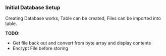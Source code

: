 ### Initial Database Setup
Creating Database works, Table can be created, Files can be imported into table.

**TODO:** 
* Get file back out and convert from byte array and display contents
* Encrypt File before storing

